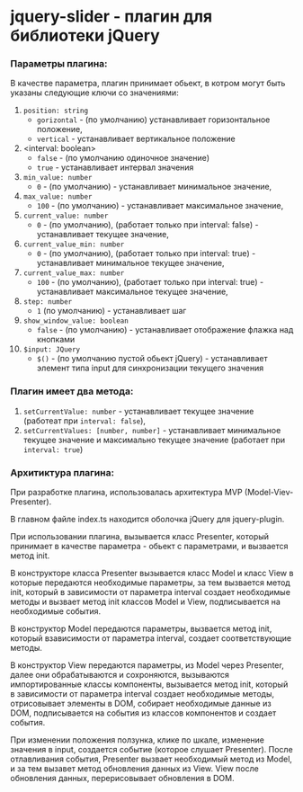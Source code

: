 # jquery-slider - плагин для библиотеки jQuery

### Параметры плагина:
В качестве параметра, плагин принимает обьект, в котром могут быть указаны следующие ключи со значениями: 
1. `position: string`
    - `gorizontal` - (по умолчанию) устанавливает горизонтальное положение,
    - `vertical` - устанавливает вертикальное положение
2. <interval: boolean>
    - `false` - (по умолчанию одиночное значение)
    - `true` - устанавливает интервал значения
3. `min_value: number`
    - `0` - (по умолчанию) - устанавливает минимальное значение,
4. `max_value: number`
    - `100` - (по умолчанию) - устанавливает максимальное значение,
5. `current_value: number`
    - `0` - (по умолчанию), (работает только при interval: false) - устанавливает текущее значение,
6. `current_value_min: number`
    - `0` - (по умолчанию), (работает только при interval: true) - устанавливает минимальное текущее значение,
7. `current_value_max: number`
    - `100` - (по умолчанию), (работает только при interval: true) - устанавливает максимальное текущее значение,
8. `step: number`
    - `1` (по умолчанию) - устанавливает шаг
9. `show_window_value: boolean`
    - `false` - (по умолчанию) - устанавливает отображение флажка над кнопками
10. `$input: JQuery`
    - `$()` - (по умолчанию пустой обьект jQuery) - устанавливает элемент типа input для синхронизации текущего значения

### Плагин имеет два метода:
1. `setCurrentValue: number` - устанавливает текущее значение (работеат при `interval: false`),
2. `setCurrentValues: [number, number]` - устанавливает минимальное текущее значение и максимально текущее значение (работает при `interval: true`)

### Архитиктура плагина:
При разработке плагина, использовалась архитектура MVP (Model-Viev-Presenter).

В главном файле index.ts находится оболочка jQuery для jquery-plugin.

При использовании плагина, вызывается класс Presenter, который принимает в качестве параметра - обьект с параметрами, и вызвается метод init.

В конструкторе класса Presenter вызывается класс Model и класс View в которые передаются необходимые параметры, за тем вызвается метод init, который в зависимости от параметра interval создает необходимые методы и вызвает метод init классов Model и View, подписывается на необходимые события.

В конструктор Model передаются параметры, вызвается метод init, который взависимости от параметра interval, создает соответствующие методы.

В конструктор View передаются параметры, из Model через Presenter, далее они обрабатываются и сохроняются, вызываются импортированные классы компоненты, вызывается метод init, который в зависимости от параметра interval создает необходимые методы, отрисовывает элементы в DOM, собирает необходимые данные из DOM, подписывается на события из классов компонентов и создает события.

При изменении положения ползунка, клике по шкале, изменение значения в input, создается событие (которое слушает Presenter).
После отлавливания события, Presenter вызвает необходимый метод из Model, и за тем вызавет метод обновления данных из View.
View после обновления данных, перерисовывает обновления в DOM.